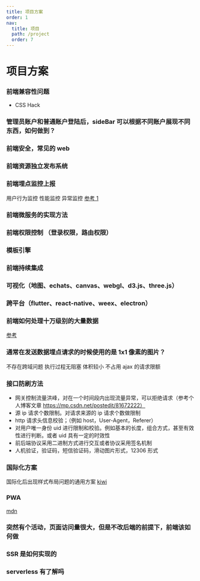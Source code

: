 ```yaml
---
title: 项目方案
order: 1
nav:
  title: 项目
  path: /project
  order: 7
---
```


# 项目方案

### 前端兼容性问题

- CSS Hack

### 管理员账户和普通账户登陆后，sideBar 可以根据不同账户展现不同东西，如何做到？

### 前端安全，常见的 web

### 前端资源独立发布系统

### 前端埋点监控上报

用户行为监控 性能监控 异常监控
[参考 1](https://juejin.cn/post/6844903535889367054)

### 前端微服务的实现方法

### 前端权限控制 （登录权限，路由权限）

### 模板引擎

### 前端持续集成

### 可视化（地图、echats、canvas、webgl、d3.js、three.js）

### 跨平台（flutter、react-native、weex、electron）

### 前端如何处理十万级别的大量数据

[参考](https://juejin.cn/post/6844904184689475592)

### 通常在发送数据埋点请求的时候使用的是 1x1 像素的图片？

不存在跨域问题 执行过程无阻塞 体积较小 不占用 ajax 的请求限额

### 接口防刷方法

- 网关控制流量洪峰，对在一个时间段内出现流量异常，可以拒绝请求（参考个人博客文章 https://mp.csdn.net/postedit/81672222）
- 源 ip 请求个数限制。对请求来源的 ip 请求个数做限制
- http 请求头信息校验；（例如 host，User-Agent，Referer）
- 对用户唯一身份 uid 进行限制和校验。例如基本的长度，组合方式，甚至有效性进行判断。或者 uid 具有一定的时效性
- 前后端协议采用二进制方式进行交互或者协议采用签名机制
- 人机验证，验证码，短信验证码，滑动图片形式，12306 形式

### 国际化方案

国际化后出现样式布局问题的通用方案
[kiwi](https://github.com/alibaba/kiwi)

### PWA

[mdn](https://developer.mozilla.org/zh-CN/docs/Web/Progressive_web_apps)

### 突然有个活动，页面访问量很大，但是不改后端的前提下，前端该如何做

### SSR 是如何实现的

### serverless 有了解吗
